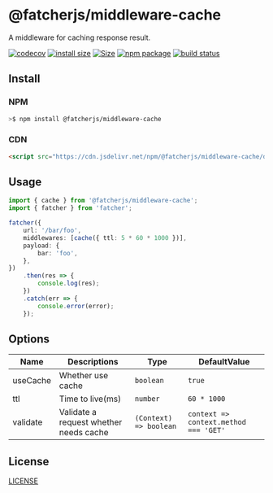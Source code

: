# @fatcherjs/middleware-cache

A middleware for caching response result.

[![codecov](https://codecov.io/gh/fatcherjs/middleware-cache/branch/master/graph/badge.svg?token=TFKUGW6YNI)](https://codecov.io/gh/fatcherjs/middleware-cache)
[![install size](https://packagephobia.com/badge?p=@fatcherjs/middleware-cache)](https://packagephobia.com/result?p=@fatcherjs/middleware-cache)
<a href="https://unpkg.com/@fatcherjs/middleware-cache"><img alt="Size" src="https://img.badgesize.io/https://unpkg.com/@fatcherjs/middleware-cache"></a>
<a href="https://npmjs.com/package/@fatcherjs/middleware-cache"><img src="https://img.shields.io/npm/v/@fatcherjs/middleware-cache.svg" alt="npm package"></a>
<a href="https://github.com/fatcherjs/middleware-cache/actions/workflows/ci.yml"><img src="https://github.com/fatcherjs/middleware-cache/actions/workflows/ci.yml/badge.svg?branch=master" alt="build status"></a>

## Install

### NPM

```bash
>$ npm install @fatcherjs/middleware-cache
```

### CDN

```html
<script src="https://cdn.jsdelivr.net/npm/@fatcherjs/middleware-cache/dist/cache.min.js"></script>
```

## Usage

```ts
import { cache } from '@fatcherjs/middleware-cache';
import { fatcher } from 'fatcher';

fatcher({
    url: '/bar/foo',
    middlewares: [cache({ ttl: 5 * 60 * 1000 })],
    payload: {
        bar: 'foo',
    },
})
    .then(res => {
        console.log(res);
    })
    .catch(err => {
        console.error(error);
    });
```

## Options

| Name     | Descriptions                           | Type                   | DefaultValue                          |
| -------- | -------------------------------------- | ---------------------- | ------------------------------------- |
| useCache | Whether use cache                      | `boolean`              | `true`                                |
| ttl      | Time to live(ms)                       | `number`               | `60 * 1000`                           |
| validate | Validate a request whether needs cache | `(Context) => boolean` | `context => context.method === 'GET'` |

## License

[LICENSE](https://github.com/fatcherjs/fatcher/blob/master/LICENSE)

